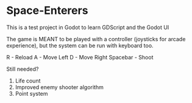 # Space-Enterers
This is a test project in Godot to learn GDScript and the Godot UI

The game is MEANT to be played with a controller (joysticks for arcade experience), 
but the system can be run with keyboard too.

R - Reload
A - Move Left
D - Move Right
Spacebar - Shoot

Still needed?
1. Life count
2. Improved enemy shooter algorithm
3. Point system
